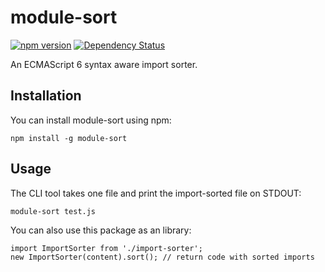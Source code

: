 # module-sort

[![npm version](http://img.shields.io/npm/v/module-sortsvg)](https://npmjs.org/package/module-sort) [![Dependency Status](https://david-dm.org/angus-c/module-sort.svg)](https://david-dm.org/itszero/module-sort.svg)

An ECMAScript 6 syntax aware import sorter.

## Installation

You can install module-sort using npm:

    npm install -g module-sort

## Usage

The CLI tool takes one file and print the import-sorted file on STDOUT:

    module-sort test.js

You can also use this package as an library:

    import ImportSorter from './import-sorter';
    new ImportSorter(content).sort(); // return code with sorted imports

